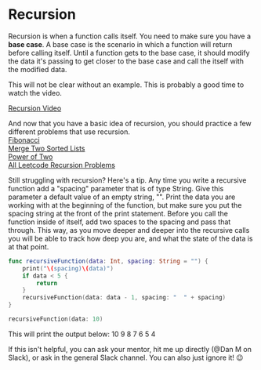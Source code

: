 # Recursion

Recursion is when a function calls itself. You need to make sure you have a **base case**. A base case is the scenario in which a function will return before calling itself. Until a function gets to the base case, it should modify the data it's passing to get closer to the base case and call the itself with the modified data.

This will not be clear without an example. This is probably a good time to watch the video.

[Recursion Video](https://www.youtube.com/watch?v=ngCos392W4w)

And now that you have a basic idea of recursion, you should practice a few different problems that use recursion.  
    [Fibonacci](https://leetcode.com/problems/fibonacci-number)  
    [Merge Two Sorted Lists](https://leetcode.com/problems/merge-two-sorted-lists)  
    [Power of Two](https://leetcode.com/problems/power-of-two)  
    [All Leetcode Recursion Problems](https://leetcode.com/tag/recursion/)  

Still struggling with recursion? Here's a tip. Any time you write a recursive function add a "spacing" parameter that is of type String. Give this parameter a default value of an empty string, "". Print the data you are working with at the beginning of the function, but make sure you put the spacing string at the front of the print statement. Before you call the function inside of itself, add two spaces to the spacing and pass that through. This way, as you move deeper and deeper into the recursive calls you will be able to track how deep you are, and what the state of the data is at that point.
```swift
func recursiveFunction(data: Int, spacing: String = "") {
    print("\(spacing)\(data)")
    if data < 5 {
        return
    }
    recursiveFunction(data: data - 1, spacing: "  " + spacing)
}

recursiveFunction(data: 10)
```

This will print the output below:
10
  9
    8
      7
        6
          5
            4

If this isn't helpful, you can ask your mentor, hit me up directly (@Dan M on Slack), or ask in the general Slack channel. You can also just ignore it! 😉
